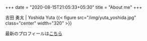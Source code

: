 +++
date = "2020-08-15T21:05:33+05:30"
title = "About me"
+++

吉田 勇太 | Yoshida Yuta
{{< figure src="/img/yuta_yoshida.jpg" class="center" width="320" >}}

最新のプロフィールは[こちら](https://ysdyt.notion.site/About-Me-Yoshida-Yuta-9d5181ef8eb449dd8843d5fe56939a56)
